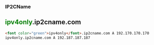 ### IP2CName


## <font color="green">ipv4only</font>.ip2cname.com
```markdown
<font color="green">ipv4only</font>.ip2cname.com A 192.170.170.170
ipv4only.ip2cname.com A 192.187.187.187
```




